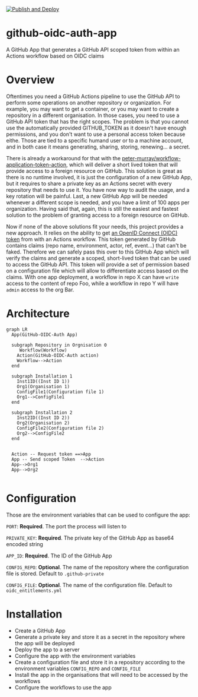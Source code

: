 [![Publish and Deploy](https://github.com/helaili/github-oidc-auth-app/actions/workflows/deploy.yml/badge.svg)](https://github.com/helaili/github-oidc-auth-app/actions/workflows/deploy.yml)

# github-oidc-auth-app

A GitHub App that generates a GitHub API scoped token from within an Actions workflow based on OIDC claims

# Overview
Oftentimes you need a GitHub Actions pipeline to use the GitHub API to perform some operations on another repository or organization. For example, you may want to get a container, or you may want to create a repository in a different organisation. In those cases, you need to use a GitHub API token that has the right scopes. The problem is that you cannot use the automatically provided GITHUB_TOKEN as it doesn't have enough permissions, and you don't want to use a personal access token because eithe. Those are tied to a specific humand user or to a machine account, and in both case it means generating, sharing, storing, renewing... a secret.

There is already a workaround for that with the [peter-murray/workflow-application-token-action](https://github.com/peter-murray/workflow-application-token-action), which will deliver a short lived token that will provide access to a foreign resource on GitHub. This solution is great as there is no runtime involved, it is just the configuration of a new GitHub App, but it requires to share a private key as an Actions secret with every repository that needs to use it. You have now way to audit the usage, and a key rotation will be painful. Last, a new GitHub App will be needed whenever a different scope is needed, and you have a limit of 100 apps per organization. Having said that, again, this is still the easiest and fastest solution to the problem of granting access to a foreign resource on GitHub.

Now if none of the above solutions fit your needs, this project provides a new approach. It relies on the ability to get [an OpenID Connect (OIDC) token](https://docs.github.com/en/actions/deployment/security-hardening-your-deployments/about-security-hardening-with-openid-connect) from with an Actions workflow. This token generated by GitHub contains claims (repo name, environment, actor, ref, event...) that can't be faked. Therefore we can safely pass this over to this GitHub App which will verify the claims and generate a scoped, short-lived token that can be used to access the GitHub API. This token will provide a set of permission based on a configuration file which will allow to differentiate access based on the claims. With one app deployment, a workflow in repo X can have `write` access to the content of repo Foo, while a workflow in repo Y will have `admin` access to the org Bar.


# Architecture

```mermaid 
graph LR
  App(GitHub-OIDC-Auth App)
    
  subgraph Repository in Orgnisation 0
     Workflow(Workflow)
    Action(GitHub-OIDC-Auth action)
    Workflow-->Action
  end

  subgraph Installation 1 
    Inst1ID((Inst ID 1))
    Org1(Organisation 1)
    ConfigFile1(Configuration file 1)
    Org1-->ConfigFile1
  end

  subgraph Installation 2
    Inst2ID((Inst ID 2))
    Org2(Organisation 2)
    ConfigFile2(Configuration file 2)
    Org2-->ConfigFile2
  end


  Action -- Request token ==>App
  App -- Send scoped Token  -->Action
  App-->Org1
  App-->Org2
  
```
  
# Configuration

Those are the environment variables that can be used to configure the app:

`PORT`: **Required**. The port the process will listen to

`PRIVATE_KEY`: **Required**. The private key of the GitHub App as base64 encoded string

`APP_ID`: **Required**. The ID of the GitHub App

`CONFIG_REPO`: **Optional**. The name of the repository where the configuration file is stored. Default to `.github-private`

`CONFIG_FILE`: **Optional**. The name of the configuration file. Default to `oidc_entitlements.yml`

# Installation

- Create a GitHub App
- Generate a private key and store it as a secret in the repository where the app will be deployed
- Deploy the app to a server
- Configure the app with the environment variables
- Create a configuration file and store it in a repository according to the environment variables `CONFIG_REPO` and `CONFIG_FILE`
- Install the app in the organisations that will need to be accessed by the workflows
- Configure the workflows to use the app
